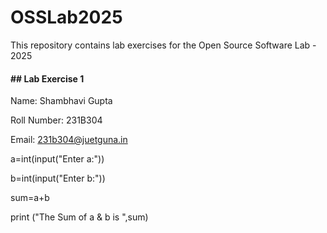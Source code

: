 # OSSLab2025

This repository contains lab exercises for the Open Source Software Lab - 2025



#### \## Lab Exercise 1



Name: Shambhavi Gupta

Roll Number: 231B304

Email: 231b304@juetguna.in



<Solution code to part F>

a=int(input("Enter a:"))

b=int(input("Enter b:"))

sum=a+b

print ("The Sum of a \& b is ",sum)



